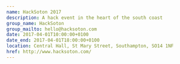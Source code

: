 ```yaml
---
name: HackSoton 2017
description: A hack event in the heart of the south coast
group_name: HackSoton
group_mailto: hello@hacksoton.com
date: 2017-04-01T10:00:00+0100
date_end: 2017-04-01T18:00:00+0100
location: Central Hall, St Mary Street, Southampton, SO14 1NF
href: http://www.hacksoton.com/
---
```

